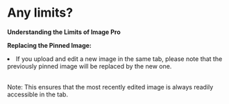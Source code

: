 # Any limits?

<p class="no-margin"><b>Understanding the Limits of Image Pro</b></p>

<p><b>Replacing the Pinned Image:</b></p> 
<li>If you upload and edit a new image in the same tab, please note that the previously pinned image will be replaced by the new one.</li>
</br>
<p>Note: This ensures that the most recently edited image is always readily accessible in the tab.</p>

<Intercom />
<Hubspot />
<Clarity />
<GoogleAnalytics />